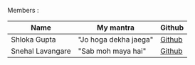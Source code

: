Members :

| Name             | My mantra                                                   | Github                                              |
|------------------|-------------------------------------------------------------|-----------------------------------------------------|  
| Shloka Gupta     | "Jo hoga dekha jaega"                                       | [Github](https://github.com/chicken-biryani)        |
| Snehal Lavangare | "Sab moh maya hai"                                          | [Github](https://github.com/Snehal193)              |